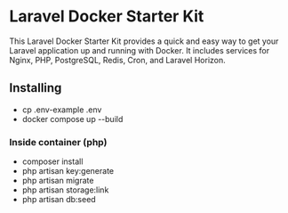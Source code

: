 # Laravel Docker Starter Kit

This Laravel Docker Starter Kit provides a quick and easy way to get your Laravel application up and running with Docker. It includes services for Nginx, PHP, PostgreSQL, Redis, Cron, and Laravel Horizon.

## Installing

* cp .env-example .env
* docker compose up --build

### Inside container (php)

* composer install
* php artisan key:generate
* php artisan migrate
* php artisan storage:link
* php artisan db:seed


